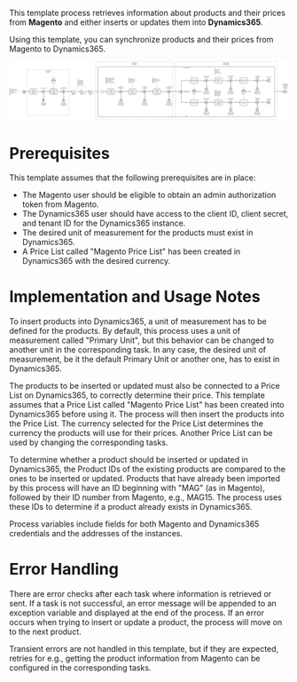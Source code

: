 This template process retrieves information about products and their prices from **Magento** and either inserts or updates them into **Dynamics365**.

Using this template, you can synchronize products and their prices from Magento to Dynamics365.

![Template](assets/Magento-to-Dynamics365-Products-Prices.svg)

# Prerequisites

This template assumes that the following prerequisites are in place:

- The Magento user should be eligible to obtain an admin authorization token from Magento.
- The Dynamics365 user should have access to the client ID, client secret, and tenant ID for the Dynamics365 instance.
- The desired unit of measurement for the products must exist in Dynamics365.
- A Price List called "Magento Price List" has been created in Dynamics365 with the desired currency.

# Implementation and Usage Notes

To insert products into Dynamics365, a unit of measurement has to be defined for the products. By default, this process uses a unit of measurement called "Primary Unit", but this behavior can be changed to another unit in the corresponding task. In any case, the desired unit of measurement, be it the default Primary Unit or another one, has to exist in Dynamics365.

The products to be inserted or updated must also be connected to a Price List on Dynamics365, to correctly determine their price. This template assumes that a Price List called "Magento Price List" has been created into Dynamics365 before using it. The process will then insert the products into the Price List. The currency selected for the Price List determines the currency the products will use for their prices. Another Price List can be used by changing the corresponding tasks.

To determine whether a product should be inserted or updated in Dynamics365, the Product IDs of the existing products are compared to the ones to be inserted or updated. Products that have already been imported by this process will have an ID beginning with "MAG" (as in Magento), followed by their ID number from Magento, e.g., MAG15. The process uses these IDs to determine if a product already exists in Dynamics365.

Process variables include fields for both Magento and Dynamics365 credentials and the addresses of the instances.

# Error Handling

There are error checks after each task where information is retrieved or sent. If a task is not successful, an error message will be appended to an exception variable and displayed at the end of the process. If an error occurs when trying to insert or update a product, the process will move on to the next product.

Transient errors are not handled in this template, but if they are expected, retries for e.g., getting the product information from Magento can be configured in the corresponding tasks.